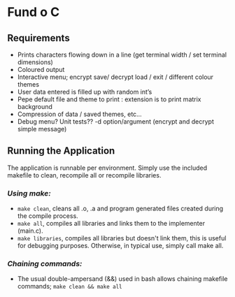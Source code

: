 # **Fund o C**

## Requirements
- Prints characters flowing down in a line (get terminal width / set terminal dimensions)
- Coloured output
- Interactive menu; encrypt save/ decrypt load / exit / different colour themes
- User data entered is filled up with random int’s
- Pepe default file and theme to print : extension is to print matrix background
- Compression of data / saved themes, etc…
- Debug menu? Unit tests?? -d option/argument (encrypt and decrypt simple message)

## Running the Application
The application is runnable per environment. Simply use the included makefile to clean, recompile all or recompile libraries.

### *Using make:*
* `make clean`, cleans all .o, .a and program generated files created during the compile process.
* `make all`, compiles all libraries and links them to the implementer (main.c).
* `make libraries`, compiles all libraries but doesn't link them, this is useful for debugging purposes. Otherwise, in typical use, simply call make all.
### *Chaining commands:*
* The usual double-ampersand (&&) used in bash allows chaining makefile commands;
	`make clean && make all`

